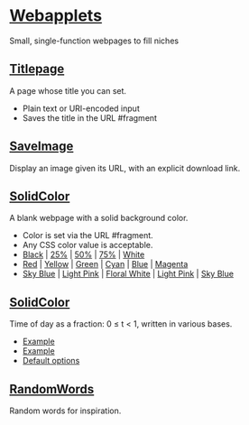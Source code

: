 # [Webapplets](https://merramore.github.io/webapplets)

Small, single-function webpages to fill niches

## [Titlepage](https://merramore.github.io/webapplets/titlepage.html)

A page whose title you can set.

* Plain text or URI-encoded input
* Saves the title in the URL #fragment

## [SaveImage](https://merramore.github.io/webapplets/saveimage.html)

Display an image given its URL, with an explicit download link.

## [SolidColor](https://merramore.github.io/webapplets/solidcolor.html)

A blank webpage with a solid background color.

* Color is set via the URL #fragment.
* Any CSS color value is acceptable.
* [Black](./solidcolor.html#000) | [25%](./solidcolor.html#777) | [50%](./solidcolor.html#333) | [75%](./solidcolor.html#bbb) | [White](./solidcolor.html#fff)
* [Red](./solidcolor.html#f00) | [Yellow](./solidcolor.html#ff0) | [Green](./solidcolor.html#0f0) | [Cyan](./solidcolor.html#0ff) | [Blue](./solidcolor.html#00f) | [Magenta](./solidcolor.html#f0f)
* [Sky Blue](./solidcolor.html#skyblue) | [Light Pink](./solidcolor.html#lightpink) | [Floral White](./solidcolor.html#floralwhite) | [Light Pink](./solidcolor.html#lightpink) | [Sky Blue](./solidcolor.html#skyblue)

## [SolidColor](https://merramore.github.io/webapplets/fractime.html)

Time of day as a fraction: 0 ≤ t < 1, written in various bases.

 * [Example](./fractime.html?clocks=10,5,5;12,5,5;16,5,5)
 * [Example](./fractime.html?clocks=10,5,5;12,5,5;16,5,5&zone=utc-6&sep=)
 * [Default options](./fractime.html?clocks=10,5,5&zone=local&&sep=:)

## [RandomWords](https://merramore.github.io/webapplets/randomwords.html)

Random words for inspiration.

